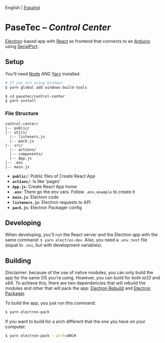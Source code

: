English | [Español](README.es.md)

# PaseTec – _Control Center_

[Electron](http://electronjs.org)-based app with [React](https://reactjs.org/) as frontend that connects to an [Arduino](https://www.arduino.cc/) using [SerialPort](https://serialport.io/).

## Setup

You'll need [Node](https://nodejs.org/en/) AND [Yarn](https://yarnpkg.com/en/) installed.

```bash
# If you are using Windows
$ yarn global add windows-build-tools

$ cd pasetec/control-center
$ yarn install
```

### File Structure

```
control-center/
|-- public/
|-- utils/
  |-- listeners.js
  |-- pack.js
|-- src/
  |-- actions/
  |-- components/
  |-- App.js
|-- .env
|-- main.js
```

- **`public/`**: Public files of Create React App
- **`actions/`**: Is like 'pages'
- **`App.js`**: Create React App home
- **`.env`**: There go the env vars. Follow `.env.example` to create it
- **`main.js`**: Electron code
- **`listeners.js`**: Electron requests to API
- **`pack.js`**: Electron Packager config

## Developing

When developing, you'll run the React server and the Electron app with the same command: `$ yarn electron-dev`. Also, you need a `.env.test` file (equal to `.env`, but with development variables).

## Building

Disclaimer: because of the use of native modules, you can only build the app for the same OS you're using. However, you can build for both _ia32_ and _x64_. To achieve this, there are two dependencies that will rebuild the modules and other that will pack the app: [Electron Rebuild](https://github.com/electron/electron-rebuild) and [Electron Packager](https://github.com/electron/electron-packager).

To build the app, you just run this command:
```bash
$ yarn electron-pack
```

If you want to build for a arch different that the one you have on your computer:
```bash
$ yarn electron-pack --arch=ARCH
```
